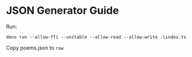 # JSON Generator Guide

Run:
```
deno run --allow-ffi --unstable --allow-read --allow-write .\index.ts
```

Copy poems.json to `raw`


